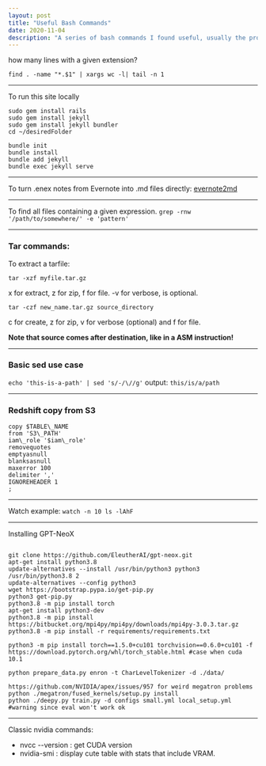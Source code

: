 ```yaml
---
layout: post
title: "Useful Bash Commands"
date: 2020-11-04
description: "A series of bash commands I found useful, usually the product of some minutes of research or tinkering."
---
```


how many lines with a given extension?

```find . -name "*.$1" | xargs wc -l| tail -n 1```

---

To run this site locally

```
sudo gem install rails
sudo gem install jekyll
sudo gem install jekyll bundler
cd ~/desiredFolder

bundle init
bundle install
bundle add jekyll
bundle exec jekyll serve
```

---

To turn .enex notes from Evernote into .md files directly: [evernote2md](https://github.com/wormi4ok/evernote2md)

---

To find all files containing a given expression. 
``` grep -rnw '/path/to/somewhere/' -e 'pattern' ```

---

### Tar commands:

To extract a tarfile:

``` tar -xzf myfile.tar.gz ```

x for extract, z for zip, f for file. -v for verbose, is optional.

``` tar -czf new_name.tar.gz source_directory ```

c for create, z for zip, v for verbose (optional) and f for file. 

**Note that source comes after destination, like in a ASM instruction!** 

---

### Basic sed use case

``` echo 'this-is-a-path' | sed 's/-/\//g' ```
output:
` this/is/a/path `

---

### Redshift copy from S3

``` 
copy $TABLE\_NAME
from 'S3\_PATH'
iam\_role '$iam\_role'
removequotes
emptyasnull
blanksasnull
maxerror 100
delimiter ','
IGNOREHEADER 1
; 
```

---

Watch example:
``` watch -n 10 ls -lAhF ```

---

Installing GPT-NeoX

```

git clone https://github.com/EleutherAI/gpt-neox.git
apt-get install python3.8
update-alternatives --install /usr/bin/python3 python3 /usr/bin/python3.8 2
update-alternatives --config python3
wget https://bootstrap.pypa.io/get-pip.py
python3 get-pip.py
python3.8 -m pip install torch
apt-get install python3-dev
python3.8 -m pip install https://bitbucket.org/mpi4py/mpi4py/downloads/mpi4py-3.0.3.tar.gz
python3.8 -m pip install -r requirements/requirements.txt

python3 -m pip install torch==1.5.0+cu101 torchvision==0.6.0+cu101 -f https://download.pytorch.org/whl/torch_stable.html #case when cuda 10.1

python prepare_data.py enron -t CharLevelTokenizer -d ./data/

https://github.com/NVIDIA/apex/issues/957 for weird megatron problems
python ./megatron/fused_kernels/setup.py install
python ./deepy.py train.py -d configs small.yml local_setup.yml #warning since eval won't work ok
```

---

Classic nvidia commands:

- nvcc --version : get CUDA version
- nvidia-smi : display cute table with stats that include VRAM.
